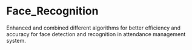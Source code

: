# Face_Recognition
Enhanced and combined different algorithms for better efficiency and accuracy for face detection and recognition in attendance management system.
